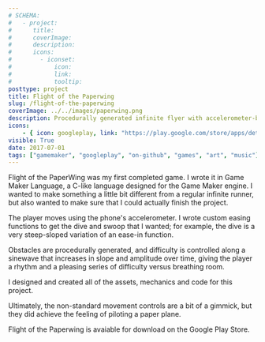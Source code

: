 ```yaml
---
# SCHEMA:
#   - project:
#      title:
#      coverImage:
#      description:
#      icons:
#        - iconset:
#            icon:
#            link:
#            tooltip:
posttype: project
title: Flight of the Paperwing
slug: /flight-of-the-paperwing
coverImage: ../../images/paperwing.png
description: Procedurally generated infinite flyer with accelerometer-based controls
icons:
    - { icon: googleplay, link: "https://play.google.com/store/apps/details?id=com.AMinorStudio.Flight_of_the_Paperwing&hl=en_US", tooltip: "See on Google Play" }
visible: True
date: 2017-07-01
tags: ["gamemaker", "googleplay", "on-github", "games", "art", "music"]
---
```


Flight of the PaperWing was my first completed game. I wrote it in Game Maker Language, a C-like language designed for the Game Maker engine. I wanted to make something a little bit different from a regular infinite runner, but also wanted to make sure that I could actually finish the project.

The player moves using the phone's accelerometer. I wrote custom easing functions to get the dive and swoop that I wanted; for example, the dive is a very steep-sloped variation of an ease-in function.

Obstacles are procedurally generated, and difficulty is controlled along a sinewave that increases in slope and amplitude over time, giving the player a rhythm and a pleasing series of difficulty versus breathing room.

I designed and created all of the assets, mechanics and code for this project.

Ultimately, the non-standard movement controls are a bit of a gimmick, but they did achieve the feeling of piloting a paper plane.

Flight of the Paperwing is avaiable for download on the Google Play Store.